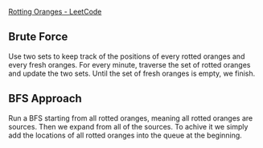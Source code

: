 [Rotting Oranges - LeetCode](https://leetcode.com/problems/rotting-oranges/description/)

## Brute Force

Use two sets to keep track of the positions of every rotted oranges and every fresh oranges. For every minute, traverse the set of rotted oranges and update the two sets. Until the set of fresh oranges is empty, we finish. 

## BFS Approach

Run a BFS starting from all rotted oranges, meaning all rotted oranges are sources. Then we expand from all of the sources. To achive it we simply add the locations of all rotted oranges into the queue at the beginning. 

